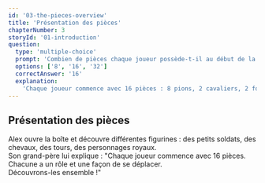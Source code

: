 ```yaml
---
id: '03-the-pieces-overview'
title: 'Présentation des pièces'
chapterNumber: 3
storyId: '01-introduction'
question:
  type: 'multiple-choice'
  prompt: 'Combien de pièces chaque joueur possède-t-il au début de la partie ?'
  options: ['8', '16', '32']
  correctAnswer: '16'
  explanation:
    'Chaque joueur commence avec 16 pièces : 8 pions, 2 cavaliers, 2 fous, 2 tours, 1 dame et 1 roi.'
---
```


## Présentation des pièces

Alex ouvre la boîte et découvre différentes figurines : des petits soldats, des chevaux, des tours,
des personnages royaux.  
Son grand-père lui explique : "Chaque joueur commence avec 16 pièces.  
Chacune a un rôle et une façon de se déplacer.  
Découvrons-les ensemble !"
